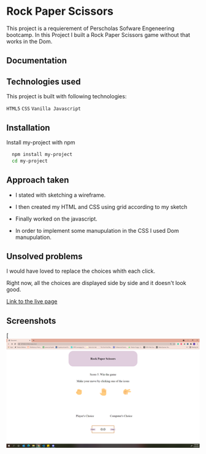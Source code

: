 
# Rock Paper Scissors

This project is a requierement of Perscholas Sofware Engeneering bootcamp.
In this Project I built a Rock Paper Scissors game without that works in the Dom.

## Documentation



  
## Technologies used

This project is built with following technologies:

`HTML5`
`CSS`
`Vanilla Javascript`


## Installation

Install my-project with npm

```bash
  npm install my-project
  cd my-project
```
    
## Approach taken

- I stated with sketching a wireframe.

- I then created my HTML and CSS using grid according to my sketch

- Finally worked on the javascript. 

- In order to implement some manupulation in the CSS I used Dom manupulation.

  
## Unsolved problems

I would have loved to replace the choices whith each click.

Right now, all the choices are displayed side by side and it doesn't look good.



[Link to the live page](https://nsbkaratas.github.io/Rock_Paper_Scissors/)

  ## Screenshots
  [![](images/Screenshot%20(273).png)

